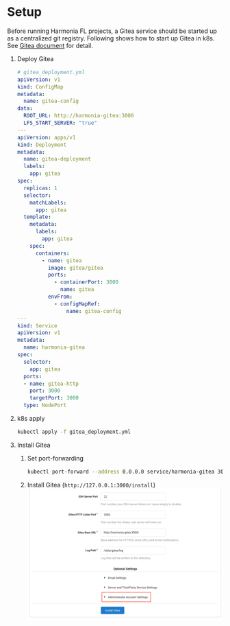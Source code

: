 # Setup

Before running Harmonia FL projects, a Gitea service should be started up as a centralized git registry. Following shows how to start up Gitea in k8s. See [Gitea document](https://docs.gitea.io/en-us/install-with-docker/) for detail.

1. Deploy Gitea
    ```yml
    # gitea_deployment.yml
    apiVersion: v1
    kind: ConfigMap
    metadata:
      name: gitea-config
    data:
      ROOT_URL: http://harmonia-gitea:3000
      LFS_START_SERVER: "true"
    ---
    apiVersion: apps/v1
    kind: Deployment
    metadata:
      name: gitea-deployment
      labels:
        app: gitea
    spec:
      replicas: 1
      selector:
        matchLabels:
          app: gitea
      template:
        metadata:
          labels:
            app: gitea
        spec:
          containers:
            - name: gitea
              image: gitea/gitea
              ports:
                - containerPort: 3000
                  name: gitea
              envFrom:
                - configMapRef:
                    name: gitea-config
    ---
    kind: Service
    apiVersion: v1
    metadata:
      name: harmonia-gitea
    spec:
      selector:
        app: gitea
      ports:
      - name: gitea-http
        port: 3000
        targetPort: 3000
      type: NodePort
    ```

2. k8s apply
    ```bash
    kubectl apply -f gitea_deployment.yml
    ```

3. Install Gitea
    1. Set port-forwarding  
        ```bash
        kubectl port-forward --address 0.0.0.0 service/harmonia-gitea 3000
        ```
    2. Install Gitea  (`http://127.0.0.1:3000/install`)  
    ![Install](../../assets/0-1.png)